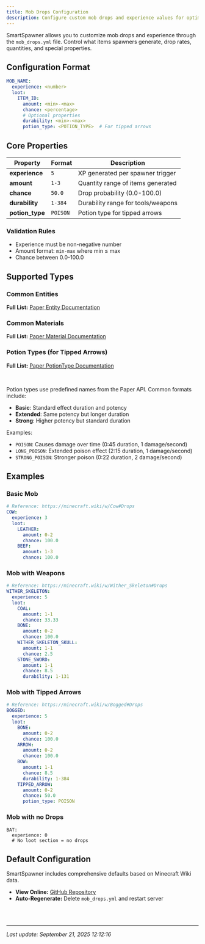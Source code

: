 ```yaml
---
title: Mob Drops Configuration
description: Configure custom mob drops and experience values for optimal spawner mechanics.
---
```


SmartSpawner allows you to customize mob drops and experience through the `mob_drops.yml` file. Control what items spawners generate, drop rates, quantities, and special properties.

## Configuration Format

```yaml
MOB_NAME:
  experience: <number>
  loot:
    ITEM_ID:
      amount: <min>-<max>
      chance: <percentage>
      # Optional properties
      durability: <min>-<max>
      potion_type: <POTION_TYPE>  # For tipped arrows
```

## Core Properties

| Property | Format | Description |
|----------|--------|-------------|
| **experience** | `5` | XP generated per spawner trigger |
| **amount** | `1-3` | Quantity range of items generated |
| **chance** | `50.0` | Drop probability (0.0-100.0) |
| **durability** | `1-384` | Durability range for tools/weapons |
| **potion_type** | `POISON` | Potion type for tipped arrows |

### Validation Rules
- Experience must be non-negative number
- Amount format: `min-max` where min ≤ max
- Chance between 0.0-100.0

## Supported Types

### Common Entities
**Full List:** [Paper Entity Documentation](https://jd.papermc.io/paper/org/bukkit/entity/Entity.html)

### Common Materials
**Full List:** [Paper Material Documentation](https://jd.papermc.io/paper/org/bukkit/Material.html)

### Potion Types (for Tipped Arrows)
**Full List:** [Paper PotionType Documentation](https://jd.papermc.io/paper/org/bukkit/potion/PotionType.html)

<br>

Potion types use predefined names from the Paper API. Common formats include:

- **Basic**: Standard effect duration and potency
- **Extended**: Same potency but longer duration
- **Strong**: Higher potency but standard duration

Examples:
- `POISON`: Causes damage over time (0:45 duration, 1 damage/second)
- `LONG_POISON`: Extended poison effect (2:15 duration, 1 damage/second)
- `STRONG_POISON`: Stronger poison (0:22 duration, 2 damage/second)

## Examples

### Basic Mob
```yaml
# Reference: https://minecraft.wiki/w/Cow#Drops
COW:
  experience: 3
  loot:
    LEATHER:
      amount: 0-2
      chance: 100.0
    BEEF:
      amount: 1-3
      chance: 100.0
```

### Mob with Weapons
```yaml
# Reference: https://minecraft.wiki/w/Wither_Skeleton#Drops
WITHER_SKELETON:
  experience: 5
  loot:
    COAL:
      amount: 1-1
      chance: 33.33
    BONE:
      amount: 0-2
      chance: 100.0
    WITHER_SKELETON_SKULL:
      amount: 1-1
      chance: 2.5
    STONE_SWORD:
      amount: 1-1
      chance: 8.5
      durability: 1-131
```

### Mob with Tipped Arrows
```yaml
# Reference: https://minecraft.wiki/w/Bogged#Drops
BOGGED:
  experience: 5
  loot:
    BONE:
      amount: 0-2
      chance: 100.0
    ARROW:
      amount: 0-2
      chance: 100.0
    BOW:
      amount: 1-1
      chance: 8.5
      durability: 1-384
    TIPPED_ARROW:
      amount: 0-2
      chance: 50.0
      potion_type: POISON
```

### Mob with no Drops
```yamlBAT:
BAT:
  experience: 0
  # No loot section = no drops
``` 

## Default Configuration

SmartSpawner includes comprehensive defaults based on Minecraft Wiki data.

- **View Online:** [GitHub Repository](https://github.com/NighterDevelopment/smartspawner/blob/main/core/src/main/resources/mob_drops.yml)
- **Auto-Regenerate:** Delete `mob_drops.yml` and restart server

<br>
<br>

---

*Last update: September 21, 2025 12:12:16*